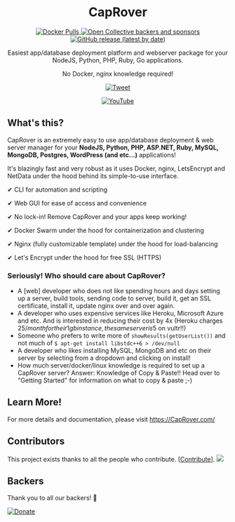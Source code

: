 <div align="center">
<h1>CapRover</h1>
<a href="https://hub.docker.com/r/caprover/caprover/" target="_blank" title="Docker Pulls">
<img src="https://img.shields.io/docker/pulls/caprover/caprover.svg" alt="Docker Pulls"/>
</a>
<a href="https://opencollective.com/caprover#backer" target="_blank" title="Open Collective backers and sponsors">
<img src="https://img.shields.io/opencollective/all/caprover" alt="Open Collective backers and sponsors"/>
</a>
<a href="https://github.com/caprover/caprover/releases" target="_blank" title="GitHub release (latest by date)">
<img src="https://img.shields.io/github/v/release/caprover/caprover" alt="GitHub release (latest by date)"/>
</a>

Easiest app/database deployment platform and webserver package for your NodeJS, Python, PHP, Ruby, Go applications.

No Docker, nginx knowledge required!

[![Tweet](https://img.shields.io/twitter/url/http/shields.io.svg?style=social)](https://twitter.com/intent/tweet?url=https%3A%2F%2Fgithub.com%2Fcaprover%2Fcaprover&via=cap_rover&text=I%20found%20the%20easiest%20webserver%20package%20for%20NodeJS%2C%20PHP%2C%20MySQL%2C%20WordPress%20and%20everything%21&hashtags=CapRover%2Cnodejs%2Cdocker%2Cnginx%2Cwebdev)

<a href="https://youtu.be/VPHEXPfsvyQ" target="_blank" title="YouTube">
<img src="https://raw.githubusercontent.com/caprover/caprover-website/master/graphics/screenshots-video-small.gif" alt="YouTube"/>
</a>
</div>

## What's this?

CapRover is an extremely easy to use app/database deployment & web server manager for your **NodeJS, Python, PHP, ASP.NET, Ruby, MySQL, MongoDB, Postgres, WordPress (and etc...)** applications!

It's blazingly fast and very robust as it uses Docker, nginx, LetsEncrypt and NetData under the hood behind its simple-to-use interface.

✔ CLI for automation and scripting

✔ Web GUI for ease of access and convenience

✔ No lock-in! Remove CapRover and your apps keep working!

✔ Docker Swarm under the hood for containerization and clustering

✔ Nginx (fully customizable template) under the hood for load-balancing

✔ Let's Encrypt under the hood for free SSL (HTTPS)

### Seriously! Who should care about CapRover?

-   A [web] developer who does not like spending hours and days setting up a server, build tools, sending code to server, build it, get an SSL certificate, install it, update nginx over and over again.
-   A developer who uses expensive services like Heroku, Microsoft Azure and etc. And is interested in reducing their cost by 4x (Heroku charges 25$/month for their 1gb instance, the same server is 5$ on vultr!!)
-   Someone who prefers to write more of `showResults(getUserList())` and not much of `$ apt-get install libstdc++6 > /dev/null`
-   A developer who likes installing MySQL, MongoDB and etc on their server by selecting from a dropdown and clicking on install!
-   How much server/docker/linux knowledge is required to set up a CapRover server? Answer: Knowledge of Copy & Paste!! Head over to "Getting Started" for information on what to copy & paste ;-)

## Learn More!

For more details and documentation, please visit https://CapRover.com/

## Contributors

This project exists thanks to all the people who contribute. [[Contribute](CONTRIBUTING.md)].
<a href="https://github.com/caprover/caprover/graphs/contributors"><img src="https://opencollective.com/caprover/contributors.svg?width=690&button=false" /></a>

## Backers

Thank you to all our backers! 🙏

[![Donate](https://opencollective.com/caprover/donate/button.png?color=blue)](https://opencollective.com/caprover#backer)
